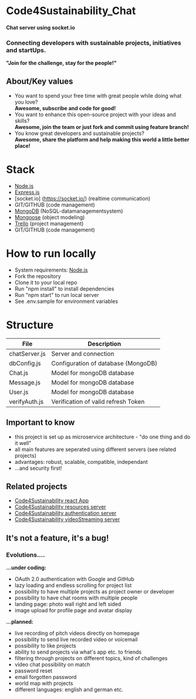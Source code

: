 # Code4Sustainability_Chat

#### Chat server using socket.io

### Connecting developers with sustainable projects, initiatives and startUps.
**"Join for the challenge, stay for the people!"**

## About/Key values

* You want to spend your free time with great people while doing what you love?<br/>
**Awesome, subscribe and code for good!**
* You want to enhance this open-source project with your ideas and skills?<br/>
**Awesome, join the team or just fork and commit using feature branch!**
* You know great developers and sustainable projects?<br/>
**Awesome, share the platform and help making this world a little better place!**


# Stack

* [Node.js](https://nodejs.org/)
* [Express.js](https://expressjs.com/de/)
* [socket.io] (https://socket.io/) (realtime communication)
* GIT/GITHUB (code management)
* [MongoDB](https://www.mongodb.com/de) (NoSQL-datamanagementsystem)
* [Mongoose](https://mongoosejs.com/) (object modeling)
* [Trello](https://trello.com/) (project management)
* GIT/GITHUB (code management)

# How to run locally

- System requirements: [Node.js](https://nodejs.org/)
- Fork the repository
- Clone it to your local repo
- Run "npm install" to install dependencies
- Run "npm start" to run local server
- See .env.sample for environment variables

# Structure

| File                   | Description                                 |
| ---------------------- | ------------------------------------------- |
| chatServer.js          | Server and connection                       |
| dbConfig.js            | Configuration of database (MongoDB)         |
| Chat.js                | Model for mongoDB database                  |
| Message.js             | Model for mongoDB database                  |
| User.js                | Model for mongoDB database                  |
| verifyAuth.js          | Verification of valid refresh Token         |


## Important to know
* this project is set up as microservice architecture - "do one thing and do it well"
* all main features are seperated using different servers (see related projects)
* advantages: robust, scalable, compatible, independant
* ...and security first!

## Related projects

* [Code4Sustainability react App](https://github.com/Natascha2020/Code4Sustainability_APP.git)
* [Code4Sustainability resources server](https://github.com/Natascha2020/Code4Sustainability_API.git)
* [Code4Sustainability authentication server](https://github.com/Natascha2020/Code4Sustainability_Auth.git)
* [Code4Sustainability videoStreaming server](https://github.com/Natascha2020/Code4Sustainability_VideoStreaming.git)

## It's not a feature, it's a bug!

### Evolutions....

**...under coding:**
* OAuth 2.0 authentication with Google and GitHub
* lazy loading and endless scrolling for project list
* possibility to have multiple projects as project owner or developer
* possibility to have chat rooms with multiple people
* landing page: photo wall right and left sided
* image upload for profile page and avatar display

**...planned:**
* live recording of pitch videos directly on homepage
* possibility to send live recorded video or voicemail
* possibility to like projects
* ability to send projects via what's app etc. to friends
* filtering through projects on different topics, kind of challenges
* video chat possibility on match
* password reset
* email forgotten password
* world map with projects
* different languages: english and german etc.
